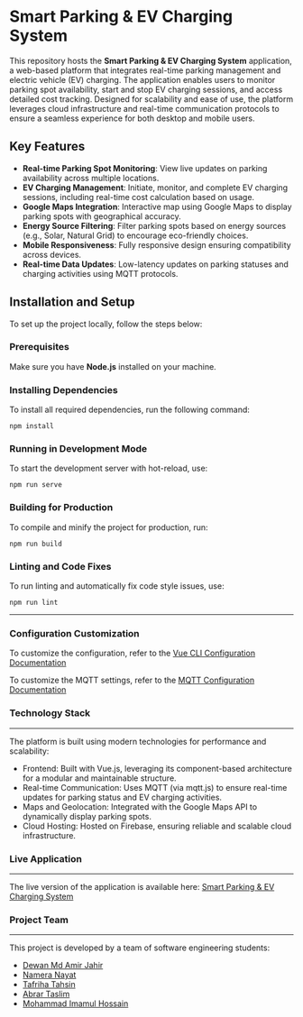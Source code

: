 # Smart Parking & EV Charging System

This repository hosts the **Smart Parking & EV Charging System** application, a web-based platform that integrates real-time parking management and electric vehicle (EV) charging. The application enables users to monitor parking spot availability, start and stop EV charging sessions, and access detailed cost tracking. Designed for scalability and ease of use, the platform leverages cloud infrastructure and real-time communication protocols to ensure a seamless experience for both desktop and mobile users.


## Key Features

- **Real-time Parking Spot Monitoring**: View live updates on parking availability across multiple locations.
- **EV Charging Management**: Initiate, monitor, and complete EV charging sessions, including real-time cost calculation based on usage.
- **Google Maps Integration**: Interactive map using Google Maps to display parking spots with geographical accuracy.
- **Energy Source Filtering**: Filter parking spots based on energy sources (e.g., Solar, Natural Grid) to encourage eco-friendly choices.
- **Mobile Responsiveness**: Fully responsive design ensuring compatibility across devices.
- **Real-time Data Updates**: Low-latency updates on parking statuses and charging activities using MQTT protocols.


## Installation and Setup

To set up the project locally, follow the steps below:

### Prerequisites

Make sure you have **Node.js** installed on your machine.

### Installing Dependencies

To install all required dependencies, run the following command:

`npm install`

### Running in Development Mode
To start the development server with hot-reload, use:

`npm run serve`

### Building for Production
To compile and minify the project for production, run:

`npm run build`

### Linting and Code Fixes
To run linting and automatically fix code style issues, use:

`npm run lint`

---


### Configuration Customization

To customize the configuration, refer to the [Vue CLI Configuration Documentation](https://cli.vuejs.org/config/)

 To customize the MQTT settings, refer to the [MQTT Configuration Documentation](https://www.hivemq.com/blog/mqtt-client-library-mqtt-js/)


### Technology Stack
---

The platform is built using modern technologies for performance and scalability:

- Frontend: Built with Vue.js, leveraging its component-based architecture for a modular and maintainable structure.
- Real-time Communication: Uses MQTT (via mqtt.js) to ensure real-time updates for parking status and EV charging activities.
- Maps and Geolocation: Integrated with the Google Maps API to dynamically display parking spots.
- Cloud Hosting: Hosted on Firebase, ensuring reliable and scalable cloud infrastructure.

### Live Application
---

The live version of the application is available here: [Smart Parking & EV Charging System](https://smart-parking-app-e0a65.web.app/)


### Project Team
---

This project is developed by a team of software engineering students:

- [Dewan Md Amir Jahir](https://github.com/AmirAX17)
- [Namera Nayat](https://github.com/nameranayat88)
- [Tafriha Tahsin](https://github.com/Tafriha)
- [Abrar Taslim](https://github.com/Abrar914)
- [Mohammad Imamul Hossain](https://github.com/Mursalin1075)
